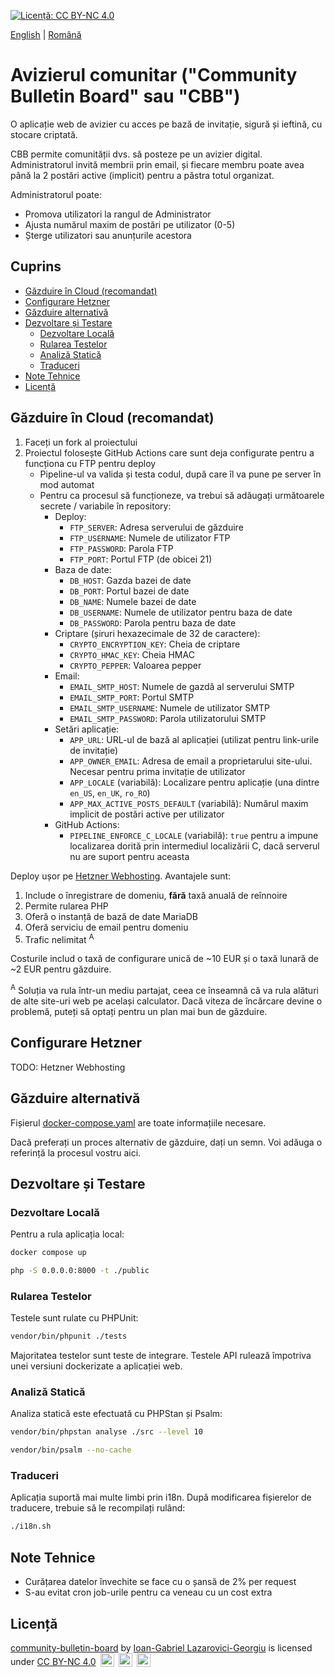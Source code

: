 [![Licență: CC BY-NC 4.0](https://licensebuttons.net/l/by-nc/4.0/80x15.png)](https://creativecommons.org/licenses/by-nc/4.0/)

[English](./README.md) | [Română](./README.ro.md)

# Avizierul comunitar ("Community Bulletin Board" sau "CBB")

O aplicație web de avizier cu acces pe bază de invitație, sigură și ieftină, cu stocare criptată.

CBB permite comunității dvs. să posteze pe un avizier digital. Administratorul invită membrii prin email, și
fiecare membru poate avea până la 2 postări active (implicit) pentru a păstra totul organizat.

Administratorul poate:

* Promova utilizatori la rangul de Administrator
* Ajusta numărul maxim de postări pe utilizator (0-5)
* Șterge utilizatori sau anunțurile acestora

## Cuprins

- [Găzduire în Cloud (recomandat)](#găzduire-în-cloud-recomandat)
- [Configurare Hetzner](#configurare-hetzner)
- [Găzduire alternativă](#găzduire-alternativă)
- [Dezvoltare și Testare](#dezvoltare-și-testare)
    - [Dezvoltare Locală](#dezvoltare-locală)
    - [Rularea Testelor](#rularea-testelor)
    - [Analiză Statică](#analiză-statică)
    - [Traduceri](#traduceri)
- [Note Tehnice](#note-tehnice)
- [Licență](#licență)

## Găzduire în Cloud (recomandat)

1. Faceți un fork al proiectului
2. Proiectul folosește GitHub Actions care sunt deja configurate pentru a funcționa cu FTP pentru deploy
    - Pipeline-ul va valida și testa codul, după care îl va pune pe server în mod automat
    - Pentru ca procesul să funcționeze, va trebui să adăugați următoarele secrete / variabile în repository:
        - Deploy:
            - `FTP_SERVER`: Adresa serverului de găzduire
            - `FTP_USERNAME`: Numele de utilizator FTP
            - `FTP_PASSWORD`: Parola FTP
            - `FTP_PORT`: Portul FTP (de obicei 21)
        - Baza de date:
            - `DB_HOST`: Gazda bazei de date
            - `DB_PORT`: Portul bazei de date
            - `DB_NAME`: Numele bazei de date
            - `DB_USERNAME`: Numele de utilizator pentru baza de date
            - `DB_PASSWORD`: Parola pentru baza de date
        - Criptare (șiruri hexazecimale de 32 de caractere):
            - `CRYPTO_ENCRYPTION_KEY`: Cheia de criptare
            - `CRYPTO_HMAC_KEY`: Cheia HMAC
            - `CRYPTO_PEPPER`: Valoarea pepper
        - Email:
            - `EMAIL_SMTP_HOST`: Numele de gazdă al serverului SMTP
            - `EMAIL_SMTP_PORT`: Portul SMTP
            - `EMAIL_SMTP_USERNAME`: Numele de utilizator SMTP
            - `EMAIL_SMTP_PASSWORD`: Parola utilizatorului SMTP
        - Setări aplicație:
            - `APP_URL`: URL-ul de bază al aplicației (utilizat pentru link-urile de invitație)
            - `APP_OWNER_EMAIL`: Adresa de email a proprietarului site-ului. Necesar pentru prima invitație de
              utilizator
            - `APP_LOCALE` (variabilă): Localizare pentru aplicație (una dintre `en_US`, `en_UK`, `ro_RO`)
            - `APP_MAX_ACTIVE_POSTS_DEFAULT` (variabilă): Numărul maxim implicit de postări active per utilizator
        - GitHub Actions:
            - `PIPELINE_ENFORCE_C_LOCALE` (variabilă): `true` pentru a impune localizarea dorită prin
              intermediul localizării C, dacă serverul nu are suport pentru aceasta

Deploy ușor pe [Hetzner Webhosting](https://www.hetzner.com/webhosting/). Avantajele sunt:

1. Include o înregistrare de domeniu, **fără** taxă anuală de reînnoire
2. Permite rularea PHP
3. Oferă o instanță de bază de date MariaDB
4. Oferă serviciu de email pentru domeniu
5. Trafic nelimitat <sup>A</sup>

Costurile includ o taxă de configurare unică de ~10 EUR și o taxă lunară de ~2 EUR pentru găzduire.

<sup>A</sup> Soluția va rula într-un mediu partajat, ceea ce înseamnă că va rula alături de alte site-uri web pe
același calculator. Dacă viteza de încărcare devine o problemă, puteți să optați pentru un plan mai bun de găzduire.

## Configurare Hetzner

TODO: Hetzner Webhosting

## Găzduire alternativă

Fișierul [docker-compose.yaml](./docker-compose-all.yaml) are toate informațiile necesare.

Dacă preferați un proces alternativ de găzduire, dați un semn. Voi adăuga o referință la procesul vostru aici.

## Dezvoltare și Testare

### Dezvoltare Locală

Pentru a rula aplicația local:

```bash
docker compose up
```

```bash
php -S 0.0.0.0:8000 -t ./public
```

### Rularea Testelor

Testele sunt rulate cu PHPUnit:

```bash
vendor/bin/phpunit ./tests
```

Majoritatea testelor sunt teste de integrare. Testele API rulează împotriva unei versiuni dockerizate a aplicației web.

### Analiză Statică

Analiza statică este efectuată cu PHPStan și Psalm:

```bash
vendor/bin/phpstan analyse ./src --level 10
```

```bash
vendor/bin/psalm --no-cache
``` 

### Traduceri

Aplicația suportă mai multe limbi prin i18n. După modificarea fișierelor de traducere, trebuie să le recompilați rulând:

```bash
./i18n.sh
```

## Note Tehnice

* Curățarea datelor învechite se face cu o șansă de 2% per request
* S-au evitat cron job-urile pentru ca veneau cu un cost extra

## Licență

<p>
<a property="dct:title" rel="cc:attributionURL" href="https://github.com/manufacturist/community-bulletin-board">community-bulletin-board</a> by 
<a rel="cc:attributionURL dct:creator" property="cc:attributionName" href="https://github.com/manufacturist/"> Ioan-Gabriel Lazarovici-Georgiu</a> is licensed under 
<a href="https://creativecommons.org/licenses/by-nc/4.0" target="_blank" rel="license noopener noreferrer" style="display:inline-block;"> CC BY-NC 4.0</a>
<img style="height:22px!important;margin-left:3px;vertical-align:text-bottom;" src="https://mirrors.creativecommons.org/presskit/icons/cc.svg" alt="">
<img style="height:22px!important;margin-left:3px;vertical-align:text-bottom;" src="https://mirrors.creativecommons.org/presskit/icons/by.svg" alt="">
<img style="height:22px!important;margin-left:3px;vertical-align:text-bottom;" src="https://mirrors.creativecommons.org/presskit/icons/nc.svg" alt="">
</p>
